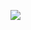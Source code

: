 ![](https://media.githubusercontent.com/media/dyzz/dyzz.github.io/master/images/CombatAbilityBoneShield.png)